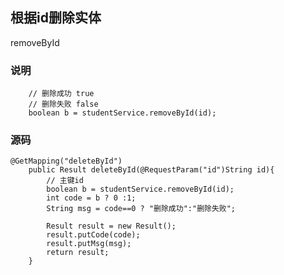 ## 根据id删除实体

removeById

### 说明

        // 删除成功 true
        // 删除失败 false
        boolean b = studentService.removeById(id);

### 源码

```jshelllanguage
@GetMapping("deleteById")
    public Result deleteById(@RequestParam("id")String id){
        // 主键id
        boolean b = studentService.removeById(id);
        int code = b ? 0 :1;
        String msg = code==0 ? "删除成功":"删除失败";

        Result result = new Result();
        result.putCode(code);
        result.putMsg(msg);
        return result;
    }
```
